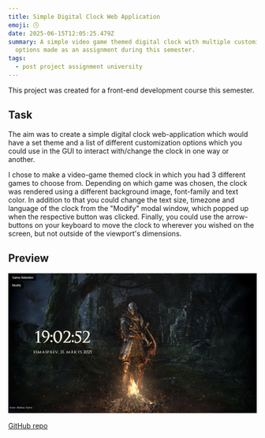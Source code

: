 ```yaml
---
title: Simple Digital Clock Web Application
emoji: 🕓
date: 2025-06-15T12:05:25.479Z
summary: A simple video game themed digital clock with multiple customization
  options made as an assignment during this semester.
tags:
  - post project assignment university
---
```

T﻿his project was created for a front-end development course this semester.

## T﻿ask

T﻿he aim was to create a simple digital clock web-application which would have a set theme and a list of different customization options which you could use in the GUI to interact with/change the clock in one way or another.

I﻿ chose to make a video-game themed clock in which you had 3 different games to choose from. Depending on which game was chosen, the clock was rendered using a different background image, font-family and text color. In addition to that you could change the text size, timezone and language of the clock from the "Modify" modal window, which popped up when the respective button was clicked. Finally, you could use the arrow-buttons on your keyboard to move the clock to wherever you wished on the screen, but not outside of the viewport's dimensions.

## P﻿review

![Preview of Digital Clock application](/src/assets/img/clock_app.png "Digital Clock preview")

[GitHub repo](https://github.com/tammmatTLU/1kodutoo)